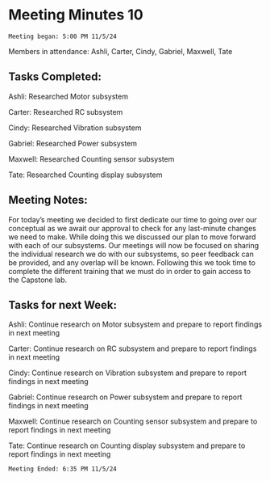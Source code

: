 # Meeting Minutes 10 

    Meeting began: 5:00 PM 11/5/24 

Members in attendance: Ashli, Carter, Cindy, Gabriel, Maxwell, Tate 

 

## Tasks Completed: 

Ashli: Researched Motor subsystem 

Carter: Researched RC subsystem 

Cindy: Researched Vibration subsystem 

Gabriel: Researched Power subsystem 

Maxwell: Researched Counting sensor subsystem 

Tate: Researched Counting display subsystem 

 

## Meeting Notes: 

For today’s meeting we decided to first dedicate our time to going over our conceptual as we await our approval to check for any last-minute changes we need to make. While doing this we discussed our plan to move forward with each of our subsystems. Our meetings will now be focused on sharing the individual research we do with our subsystems, so peer feedback can be provided, and any overlap will be known. Following this we took time to complete the different training that we must do in order to gain access to the Capstone lab. 

 

## Tasks for next Week: 

Ashli: Continue research on Motor subsystem and prepare to report findings in next meeting 

Carter: Continue research on RC subsystem and prepare to report findings in next meeting 

Cindy: Continue research on Vibration subsystem and prepare to report findings in next meeting 

Gabriel: Continue research on Power subsystem and prepare to report findings in next meeting 

Maxwell: Continue research on Counting sensor subsystem and prepare to report findings in next meeting 

Tate: Continue research on Counting display subsystem and prepare to report findings in next meeting 

    Meeting Ended: 6:35 PM 11/5/24 

 

 

 
